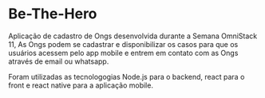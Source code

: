 # Be-The-Hero
Aplicação de cadastro de Ongs desenvolvida durante a Semana OmniStack 11, 
As Ongs podem se cadastrar e disponibilizar os casos para que os usuários acessem pelo app mobile e entrem em contato com as Ongs através de email ou whatsapp.

Foram utilizadas as tecnologogias Node.js para o backend, react para o front e react native para a aplicação mobile.




